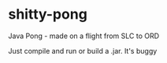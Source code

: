 # shitty-pong
Java Pong - made on a flight from SLC to ORD

Just compile and run or build a .jar. It's buggy
